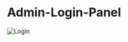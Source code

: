 # Admin-Login-Panel
 
![Login](https://user-images.githubusercontent.com/47614414/168802626-3a24813e-5268-47db-86b8-24dd71d4cb68.PNG)
